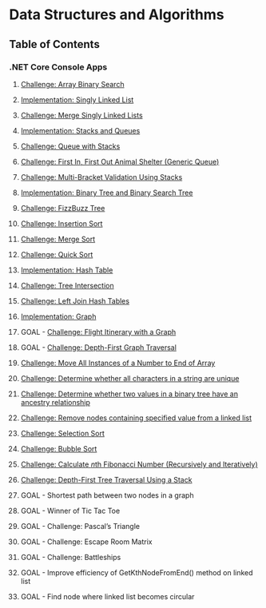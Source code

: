 # Data Structures and Algorithms

## Table of Contents

###  .NET Core Console Apps

1. [Challenge: Array Binary Search](code-challenges/c-sharp/ArrayBinarySearch)

2. [Implementation: Singly Linked List](data-structures/SinglyLinkedList)

3. [Challenge: Merge Singly Linked Lists](code-challenges/c-sharp/LLMerge)

4. [Implementation: Stacks and Queues](data-structures/StacksAndQueues)

5. [Challenge: Queue with Stacks](code-challenges/c-sharp/QueueWithStacks)

6. [Challenge: First In, First Out Animal Shelter (Generic Queue)](code-challenges/c-sharp/FIFOAnimalShelter)

7. [Challenge: Multi-Bracket Validation Using Stacks](code-challenges/c-sharp/MultiBracketValidation)

8. [Implementation: Binary Tree and Binary Search Tree](data-structures/BinaryTree)

9. [Challenge: FizzBuzz Tree](code-challenges/c-sharp/FizzBuzzTree)

10. [Challenge: Insertion Sort](code-challenges/c-sharp/sorts/InsertionSort)

11. [Challenge: Merge Sort](code-challenges/c-sharp/sorts/MergeSort)

12. [Challenge: Quick Sort](code-challenges/c-sharp/sorts/QuickSort)

13. [Implementation: Hash Table](data-structures/HashTable)

14. [Challenge: Tree Intersection](code-challenges/c-sharp/TreeIntersection)

15. [Challenge: Left Join Hash Tables](code-challenges/c-sharp/LeftJoinHashTables)

16. [Implementation: Graph](data-structures/Graph)

17. GOAL - [Challenge: Flight Itinerary with a Graph](code-challenges/c-sharp/GraphEdge)

18. GOAL - [Challenge: Depth-First Graph Traversal](code-challenges/c-sharp/DepthFirstGraphTraversal)

19. [Challenge: Move All Instances of a Number to End of Array](code-challenges/c-sharp/MoveArrayElementsToEnd)

20. [Challenge: Determine whether all characters in a string are unique](code-challenges/c-sharp/UniqueChars)

21. [Challenge: Determine whether two values in a binary tree have an ancestry relationship](code-challenges/c-sharp/TreeAncestry)

22. [Challenge: Remove nodes containing specified value from a linked list](code-challenges/c-sharp/RemoveDuplValsFromLinkedList)

23. [Challenge: Selection Sort](code-challenges/c-sharp/sorts/SelectionSort)

24. [Challenge: Bubble Sort](code-challenges/c-sharp/sorts/BubbleSort)

25. [Challenge: Calculate *n*th Fibonacci Number (Recursively and Iteratively)](code-challenges/c-sharp/Fibonacci)

26. [Challenge: Depth-First Tree Traversal Using a Stack](data-structures/BinaryTree)

27. GOAL - Shortest path between two nodes in a graph

28. GOAL - Winner of Tic Tac Toe

28. GOAL - Challenge: Pascal’s Triangle

29. GOAL - Challenge: Escape Room Matrix 

30. GOAL - Challenge: Battleships

31. GOAL - Improve efficiency of GetKthNodeFromEnd() method on linked list

32. GOAL - Find node where linked list becomes circular
